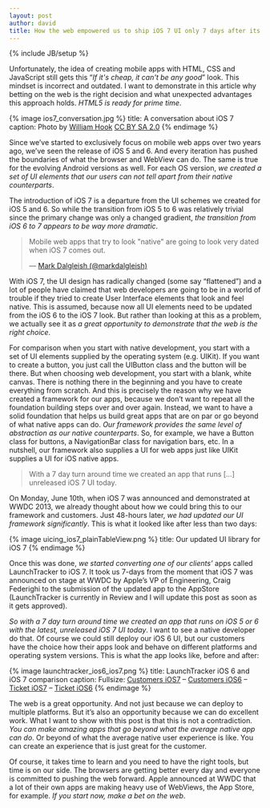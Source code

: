```yaml
---
layout: post
author: david
title: How the web empowered us to ship iOS 7 UI only 7 days after its announcement
---
```

{% include JB/setup %}

Unfortunately, the idea of creating mobile apps with HTML, CSS and JavaScript still gets this “*If it's cheap, it can't be any good*” look. This mindset is incorrect and outdated. I want to demonstrate in this article why betting on the web is the right decision and what unexpected advantages this approach holds. *HTML5 is ready for prime time*.

{% image ios7_conversation.jpg %}
  title: A conversation about iOS 7
  caption: Photo by [William Hook](http://www.flickr.com/photos/83542829@N00/9017190514/) [CC BY SA 2.0](http://creativecommons.org/licenses/by-sa/2.0/)
{% endimage %}

Since we’ve started to exclusively focus on mobile web apps over two years ago, we’ve seen the release of iOS 5 and 6. And every iteration has pushed the boundaries of what the browser and WebView can do. The same is true for the evolving Android versions as well. For each OS version, *we created a set of UI elements that our users can not tell apart from their native counterparts*.

The introduction of iOS 7 is a departure from the UI schemes we created for iOS 5 and 6. So while the transition from iOS 5 to 6 was relatively trivial <!-- more --><span id="more"></span>since the primary change was only a changed gradient, *the transition from iOS 6 to 7 appears to be way more dramatic*.

<blockquote class="twitter-tweet"><p>Mobile web apps that try to look &quot;native&quot; are going to look very dated when iOS 7 comes out.</p>&mdash; <a href="https://twitter.com/markdalgleish/statuses/346484438101794818">Mark Dalgleish (@markdalgleish)</a></blockquote>

With iOS 7, the UI design has radically changed (some say “flattened”) and a lot of people have claimed that web developers are going to be in a world of trouble if they tried to create User Interface elements that look and feel native. This is assumed, because now all UI elements need to be updated from the iOS 6 to the iOS 7 look. But rather than looking at this as a problem, we actually see it as *a great opportunity to demonstrate that the web is the right choice*.

For comparison when you start with native development, you start with a set of UI elements supplied by the operating system (e.g. UIKit). If you want to create a button, you just call the UIButton class and the button will be there. But when choosing web development, you start with a blank, white canvas. There is nothing there in the beginning and you have to create everything from scratch. And this is precisely the reason why we have created a framework for our apps, because we don’t want to repeat all the foundation building steps over and over again. Instead, we want to have a solid foundation that helps us build great apps that are on par or go beyond of what native apps can do. *Our framework provides the same level of abstraction as our native counterparts*. So, for example, we have a Button class for buttons, a NavigationBar class for navigation bars, etc. In a nutshell, our framework also supplies a UI for web apps just like UIKit supplies a UI for iOS native apps.

> With a 7 day turn around time we created an app that runs […] unreleased iOS 7 UI today.

On Monday, June 10th, when iOS 7 was announced and demonstrated at WWDC 2013, we already thought about how we could bring this to our framework and customers. Just 48-hours later, *we had updated our UI framework significantly*. This is what it looked like after less than two days:

{% image uicing_ios7_plainTableView.png %}
  title: Our updated UI library for iOS 7
{% endimage %}

Once this was done, *we started converting one of our clients’* apps called LaunchTracker to iOS 7. It took us 7-days from the moment that iOS 7 was announced on stage at WWDC by Apple’s VP of Engineering, Craig Federighi to the submission of the updated app to the AppStore (LaunchTracker is currently in Review and I will update this post as soon as it gets approved).

*So with a 7 day turn around time we created an app that runs on iOS 5 or 6 with the latest, unreleased iOS 7 UI today*. I want to see a native developer do that. Of course we could still deploy our iOS 6 UI, but our customers have the choice how their apps look and behave on different platforms and operating system versions. This is what the app looks like, before and after:

{% image launchtracker_ios6_ios7.png %}
  title: LaunchTracker iOS 6 and iOS 7 comparison
  caption: Fullsize: [Customers iOS7](https://d2b0jc4z1uybmh.cloudfront.net/website/blog/images/lt_ios7_customers_660.png) – [Customers iOS6](https://d2b0jc4z1uybmh.cloudfront.net/website/blog/images/lt_ios6_customers_660.png) – [Ticket iOS7](https://d2b0jc4z1uybmh.cloudfront.net/website/blog/images/lt_ios7_ticket_660.png) – [Ticket iOS6](https://d2b0jc4z1uybmh.cloudfront.net/website/blog/images/lt_ios6_ticket_660.png)
{% endimage %}

The web is a great opportunity. And not just because we can deploy to multiple platforms. But it’s also an opportunity because we can do excellent work. What I want to show with this post is that this is not a contradiction. *You can make amazing apps that go beyond what the average native app can do*. Or beyond of what the average native user experience is like. You can create an experience that is just great for the customer.

Of course, it takes time to learn and you need to have the right tools, but time is on our side. The browsers are getting better every day and everyone is committed to pushing the web forward. Apple announced at WWDC that a lot of their own apps are making heavy use of WebViews, the App Store, for example. *If you start now, make a bet on the web*.

